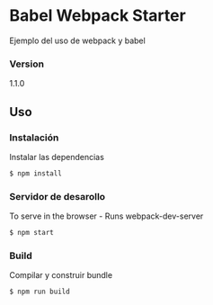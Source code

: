 # Babel Webpack Starter

Ejemplo del uso de webpack y babel

### Version
1.1.0

## Uso

### Instalación

Instalar las dependencias

```sh
$ npm install
```

### Servidor de desarollo
To serve in the browser  - Runs webpack-dev-server

```sh
$ npm start
```

### Build
Compilar y construir bundle

```sh
$ npm run build
```
